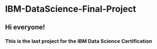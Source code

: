 # IBM-DataScience-Final-Project
## Hi everyone!
### This is the last project for the IBM Data Science Certification
